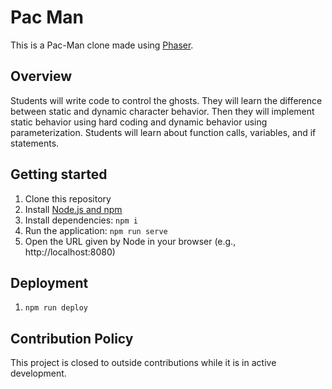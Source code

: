 # Pac Man

This is a Pac-Man clone made using [Phaser](https://phaser.io/).

## Overview
Students will write code to control the ghosts. They will learn the difference between static and dynamic character behavior. Then they will implement static behavior using hard coding and dynamic behavior using parameterization. Students will learn about function calls, variables, and if statements.

## Getting started
1. Clone this repository
1. Install [Node.js and npm](https://nodejs.org/en/download/)
1. Install dependencies: `npm i`
1. Run the application: `npm run serve`
1. Open the URL given by Node in your browser (e.g., http://localhost:8080)

## Deployment
1. `npm run deploy`

## Contribution Policy
This project is closed to outside contributions while it is in active development.
